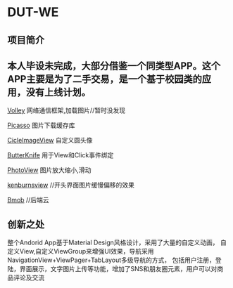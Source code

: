 DUT-WE
=====
项目简介
------
本人毕设未完成，大部分借鉴一个同类型APP。这个APP主要是为了二手交易，是一个基于校园类的应用，没有上线计划。
------

[Volley](https://android.googlesource.com/platform/frameworks/volley)
网络通信框架,加载图片//暂时没发现

[Picasso](https://github.com/square/picasso)
图片下载缓存库

[CicleImageView](https://github.com/hdodenhof/CircleImageView)
自定义圆头像

[ButterKnife](https://github.com/JakeWharton/butterknife)
用于View和Click事件绑定

[PhotoView](https://github.com/chrisbanes/PhotoView)
图片放大缩小,滑动

[kenburnsview](https://github.com/flavioarfaria/KenBurnsView)
//开头界面图片缓慢偏移的效果

[Bmob](http://www.bmob.cn/)
//后端云

创新之处
------
整个Andorid App基于Material Design风格设计，采用了大量的自定义动画，
自定义View,自定义ViewGroup来增强UI效果，导航采用NavigationView+ViewPager+TabLayout多级导航的方式，
包括用户注册，登陆，界面展示，文字图片上传等功能，增加了SNS和朋友圈元素，用户可以对商品评论及交流




